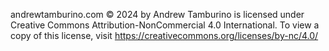 andrewtamburino.com © 2024 by Andrew Tamburino is licensed under Creative Commons Attribution-NonCommercial 4.0 International. To view a copy of this license, visit https://creativecommons.org/licenses/by-nc/4.0/
